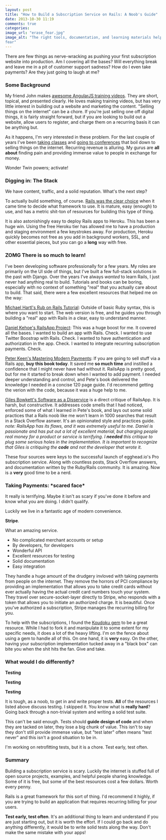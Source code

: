 ```yaml
---
layout: post
title: "How to Build a Subscription Service on Rails: A Noob's Guide"
date: 2013-10-30 11:19
comments: true
categories: 
image_url: "erase_fear.jpg"
image_alt: "The right tools, documentation, and learning materials help kill
fear"
---
```


There are few things as nerve-wracking as pushing your first subscription
website into production. Am I covering all the bases? Will everything break and
leave me in a pit of customer support sadness? How do I even take payments? Are
they just going to laugh at me?

### Some Background

My friend John makes [awesome AngularJS training videos](http://egghead.io). They are short, topical, and
presented clearly. He loves making training videos, but has very little interest
in building out a website and marketing the content. "Selling things on the
internet" can be a chore. If you're just selling one off digital things, it is
fairly straight forward, but if you are looking to build out a website, allow
users to register, and charge them on a recurring basis it can be anything but.

As it happens, I'm very interested in these problem. For the last couple of
years I've been [taking
classes](http://www.joelhooks.com/blog/2013/06/07/what-i-learned-from-brennan-dunns-consultancy-masterclass-w-slash-sketchnotes/)
and [going to
conferences](http://www.joelhooks.com/blog/2013/06/06/my-sketchnotes-and-thoughts-from-baconbizconf-2013/)
that boil down to selling things on the internet. Recurring revenue is alluring.
My gurus are **all about** finding pain and providing immense value to people in
exchange for money.

Wonder Twin powers; activate!

### Digging in: The Stack

We have content, traffic, and a solid reputation. What's the next step?

To actually build something, of course. [Rails was the clear
choice](http://www.joelhooks.com/blog/2013/09/15/why-i-built-an-angularjs-training-site-on-rails/)
when it came time to decide what framework to use. It is mature, easy (enough)
to use, and has a metric shit-ton of resources for building this type of thing.

It is also astonishingly easy to deploy Rails apps to Heroku. This has been a
huge win. Using the free Heroku tier has allowed me to have a production and
staging environment a few keystrokes away. For production, Heroku quickly becomes not free as you add in background workers, SSL, and other essential pieces, but you can go a **long** way with free.


### ZOMG There is so much to learn!

I've been developing software professionally for a few years. My roles are
primarily on the UI side of things, but I've built a few full-stack solutions in
the past with Django. Over the years I've always *wanted* to learn Rails, I just
never had anything real to build. Tutorials and books can be boring, especially
with no context of something "real" that you actually care about to build. That
said, there were a few excellent resources that helped me on the way:

[Michael Hartl's Rub on Rails Tutorial](http://ruby.railstutorial.org/): Outside
of basic Ruby syntax, this is where you want to start. The web version is free,
and he guides you through building a "real" app with Rails in a clear, easy to
understand manner.

[Daniel Kehoe's RailsApp Project](http://railsapps.github.io/): This was a huge
boost for me. It covered all the bases. I wanted to build an app with Rails.
Check. I wanted to use Twitter Boostrap with Rails. Check. I wanted to have
authentication and authorization in the app. Check. I wanted to integrate
recurring subscription payments. Check.

[Peter Keen's Mastering Modern
Payments](http://www.petekeen.net/mastering-modern-payments): If you are going
to sell stuff via a Rails app, **buy this book today**. It saved me **so much
time** and instilled a confidence that I might never have had without it.
RailsApp is pretty good, but for me it started to break down when I wanted to
add payment. I needed deeper understanding and control, and Pete's book
delivered the knowledge I needed in a concise 120 page guide. I'd recommend
getting the verion with the code, because it was a huge help to me.

[Giles Bowkett's Software as a
Disservice](http://gilesbowkett.blogspot.com/2013/10/new-ebook-software-as-disservice-fixing.html)
is a direct critique of RailsApp. It is harsh, but constructive. It addresses
code smells that I had noticed, enforced some of what I learned in Pete's book,
and lays out some solid practices that a Rails noob like me won't learn in 1000
searches that result in a Stack Overflow asnwer. It's an opinionated style and
practices guide. *note: RailsApp has its flaws, and it was extremely useful to
me. Daniel is passionate and has put out a lot of excellent material, but
charging people real money for a product or service is terrifying. I **needed**
this critique to plug some serious holes in the implementation. It is important
to recognize that Giles is critiquing the **code** and not the developer that
wrote it.*

These four sources were keys to the successful launch of egghead.io's Pro
subscription service. Along with countless posts, Stack Overflow answers, and
documentation written by the Ruby/Rails community. It is amazing. Now is a
**very** good time to be a nerd.

### Taking Payments: \*scared face\*

It really is terrifying. Maybe it isn't as scary if you've done it before and
know what you are doing. I didn't qualify.

Luckily we live in a fantastic age of modern convenience. 

**Stripe**.

What an amazing service. 

* No complicated merchant accounts or setup
* By developers, for developers
* Wonderful API
* Excellent resources for testing
* Solid documentation
* Easy integration

They handle a huge amount of the drudgery invloved with taking payments from
people on the internet. They remove the horrors of PCI compliance by providing
an implementation that allows you to take credit cards without ever actually
having the actual credit card numbers touch your system. They travel over
secure-socket-layer directly to Stripe, who responds with a token that allows
you to initiate an authorized charge. It is beautiful. Once you've authorized a
subscription, Stripe manages the recurring billing for you.

To help with the subscriptions, I found the [Koudoku
gem](https://github.com/andrewculver/koudoku) to be a great resource. While I
had to fork it and manipulate it to some extent for my specific needs, it does a
lot of the heavy lifting. I'm on the fence about using a gem to handle all of
this. On one hand, it is **very** easy. On the other, having your subscription
implementation tucked away in a "black box" can bite you when the shit hits the
fan. Give and take.

### What would I do differently?

**Testing**

**Testing**

**Testing**

It is tough, as a noob, to get in and write proper tests. **All** of the
resources I listed above discuss testing. I skipped it. You know what is
**really hard**? Going back through a non-trivial system and writing a solid
test suite.

This can't be said enough. Tests should **guide design of code** and when they
are tacked on later, they lose a big chunk of value. This isn't to say they
don't still provide immense value, but "test later" often means "test never" and
this isn't a good situation to be in.

I'm working on retrofitting tests, but it is a chore. Test early, test often.

### Summary

Building a subscription service is scary. Luckily the internet is stuffed full
of open source projects, examples, and helpful people sharing knowledge. Some of
it is free, but some of the best resources cost a few dollars. Worth every
penny.

Rails is a great framework for this sort of thing. I'd recommend it highly, if
you are trying to build an application that requires recurring billing for your
users. 

**Test early, test often**. It's an additional thing to learn and understand if
you are just starting out, but it is worth the effort. If I could go back and do
anything differently, it would be to write solid tests along the way. Don't make
the same mistake with your apps!
